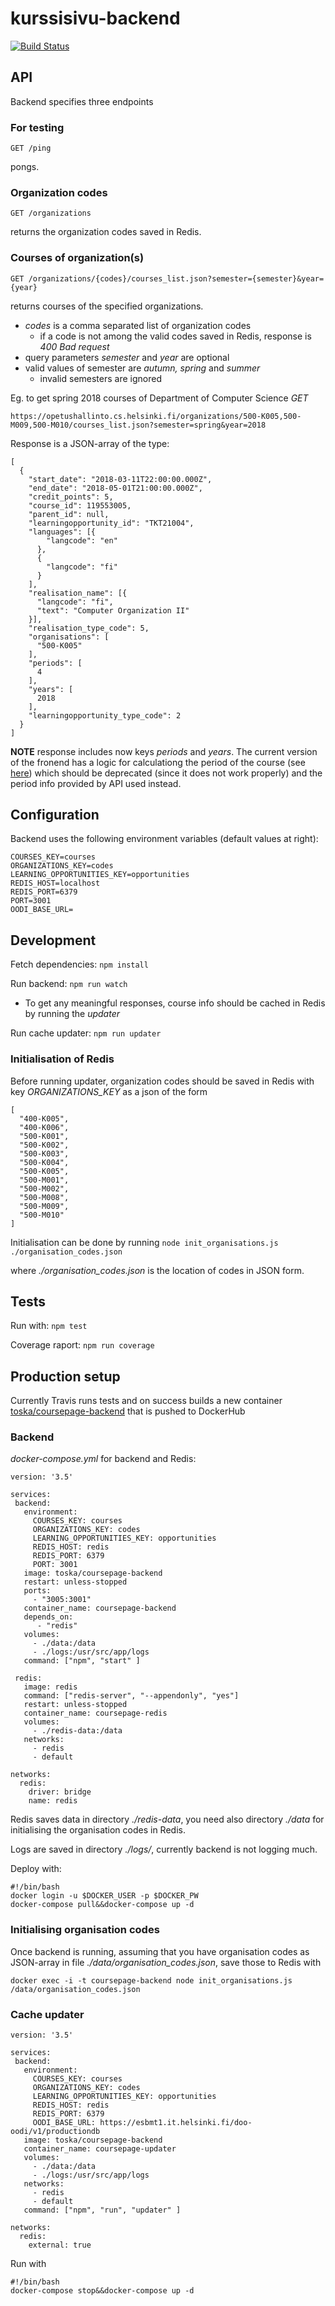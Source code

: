 # kurssisivu-backend

[![Build Status](https://travis-ci.org/UniversityOfHelsinkiCS/kurssisivu-backend.svg?branch=master)](https://travis-ci.org/UniversityOfHelsinkiCS/kurssisivu-backend)

## API

Backend specifies three endpoints  

### For testing

```
GET /ping
```

pongs.

### Organization codes

```
GET /organizations
```

returns the organization codes saved in Redis.

### Courses of organization(s)

```
GET /organizations/{codes}/courses_list.json?semester={semester}&year={year}
```

returns courses of the specified organizations.

- _codes_ is a comma separated list of organization codes
  - if a code is not among the valid codes saved in Redis, response is _400 Bad request_
- query parameters _semester_ and _year_ are optional
- valid values of semester are _autumn, spring_ and _summer_
  - invalid semesters are ignored

Eg. to get spring 2018 courses of Department of Computer Science _GET_ 

```
https://opetushallinto.cs.helsinki.fi/organizations/500-K005,500-M009,500-M010/courses_list.json?semester=spring&year=2018
```

Response is a JSON-array of the type:

```
[
  {
    "start_date": "2018-03-11T22:00:00.000Z",
    "end_date": "2018-05-01T21:00:00.000Z",
    "credit_points": 5,
    "course_id": 119553005,
    "parent_id": null,
    "learningopportunity_id": "TKT21004",
    "languages": [{
        "langcode": "en"
      },
      {
        "langcode": "fi"
      }
    ],
    "realisation_name": [{
      "langcode": "fi",
      "text": "Computer Organization II"
    }],
    "realisation_type_code": 5,
    "organisations": [
      "500-K005"
    ],
    "periods": [
      4
    ],
    "years": [
      2018
    ],
    "learningopportunity_type_code": 2
  }
]
```

**NOTE** response includes now keys _periods_ and _years_. The current version of the fronend has a logic for calculationg the period of the course (see [here](https://github.com/UH-StudentServices/kurssisivu/blob/master/src/utils/semesters/index.js)) which should be deprecated (since it does not work properly) and the period info provided by API used instead.

## Configuration

Backend uses the following environment variables (default values at right):

```
COURSES_KEY=courses
ORGANIZATIONS_KEY=codes
LEARNING_OPPORTUNITIES_KEY=opportunities
REDIS_HOST=localhost
REDIS_PORT=6379
PORT=3001
OODI_BASE_URL=
```

## Development

Fetch dependencies: `npm install`

Run backend: `npm run watch`
- To get any meaningful responses, course info should be cached in Redis by running the _updater_

Run cache updater: `npm run updater`

### Initialisation of Redis

Before running updater,  organization codes should be saved in Redis with key _ORGANIZATIONS_KEY_ as a json of the form

```
[
  "400-K005", 
  "400-K006",
  "500-K001",
  "500-K002",
  "500-K003",
  "500-K004",
  "500-K005",
  "500-M001", 
  "500-M002", 
  "500-M008",
  "500-M009", 
  "500-M010"
]
```

Initialisation can be done by running `node init_organisations.js ./organisation_codes.json`

where _./organisation_codes.json_ is the location of codes in JSON form.

## Tests

Run with: `npm test`

Coverage raport: `npm run coverage` 

## Production setup

Currently Travis runs tests and on success builds a new container [toska/coursepage-backend](https://hub.docker.com/r/toska/coursepage-backend/) that is pushed to DockerHub 

### Backend

_docker-compose.yml_ for backend and Redis:

```
version: '3.5'

services:
 backend:
   environment:
     COURSES_KEY: courses
     ORGANIZATIONS_KEY: codes
     LEARNING_OPPORTUNITIES_KEY: opportunities
     REDIS_HOST: redis
     REDIS_PORT: 6379
     PORT: 3001
   image: toska/coursepage-backend
   restart: unless-stopped
   ports:
     - "3005:3001"
   container_name: coursepage-backend
   depends_on:
      - "redis"
   volumes:
     - ./data:/data
     - ./logs:/usr/src/app/logs
   command: ["npm", "start" ]

 redis:
   image: redis
   command: ["redis-server", "--appendonly", "yes"]
   restart: unless-stopped
   container_name: coursepage-redis
   volumes:
     - ./redis-data:/data
   networks:
     - redis
     - default

networks:
  redis:
    driver: bridge
    name: redis
```

Redis saves data in directory _./redis-data_, you need also directory _./data_ for initialising the organisation codes in Redis.

Logs are saved in directory _./logs/_, currently backend is not logging much.

Deploy with: 

```
#!/bin/bash
docker login -u $DOCKER_USER -p $DOCKER_PW
docker-compose pull&&docker-compose up -d
```

### Initialising organisation codes

Once backend is running, assuming that you have organisation codes as JSON-array in file _./data/organisation_codes.json_, save those to Redis with 

```
docker exec -i -t coursepage-backend node init_organisations.js /data/organisation_codes.json
```

### Cache updater

```
version: '3.5'

services:
 backend:
   environment:
     COURSES_KEY: courses
     ORGANIZATIONS_KEY: codes
     LEARNING_OPPORTUNITIES_KEY: opportunities
     REDIS_HOST: redis
     REDIS_PORT: 6379
     OODI_BASE_URL: https://esbmt1.it.helsinki.fi/doo-oodi/v1/productiondb
   image: toska/coursepage-backend
   container_name: coursepage-updater
   volumes:
     - ./data:/data
     - ./logs:/usr/src/app/logs
   networks:
     - redis
     - default
   command: ["npm", "run", "updater" ]

networks:
  redis:
    external: true
```

Run with 

```
#!/bin/bash
docker-compose stop&&docker-compose up -d
```
